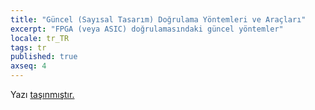 ```yaml
---
title: "Güncel (Sayısal Tasarım) Doğrulama Yöntemleri ve Araçları"
excerpt: "FPGA (veya ASIC) doğrulamasındaki güncel yöntemler"
locale: tr_TR
tags: tr
published: true
axseq: 4
---
```


<!-- markdownlint-capture -->
<!-- markdownlint-disable -->
<script type="text/javascript">
    window.location.href = "https://ayazar.dev/blog/20/guncel-dogrulama-yontemleri.html";
</script>
<!-- markdownlint-restore -->

Yazı [taşınmıştır.](https://ayazar.dev/blog/20/guncel-dogrulama-yontemleri.html)
